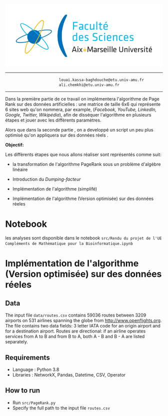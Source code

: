 ![Drag Racing](./src/aix.png)


                           
                            
                            
                            
                            
                            
                            
                            
                            
----------
                            louai.kassa-baghdouche@etu.univ-amu.fr
                            ali.chemkhi@etu.univ-amu.fr
----------


Dans la première partie de ce travail on implémentera l'algorithme de Page Rank sur des données artificielles : une matrice de taille 6x6 qui représente 6 sites web qu'on nommera, par example, (*Facebook, YouTube, LinkedIn, Google, Twitter, Wikipédia*), afin de disséquer l'algorithme en plusieurs étapes et jouer avec les diffèrents paramètres. 

Alors que dans la seconde partie , on a developpé un script un peu plus optimisé qu'on appliquera sur des données réels .

**Objectif:**

Les diffèrents étapes que nous allons réaliser sont représentés comme suit: 

* la transformation de l'algorithme PageRank sous un problème d'algèbre linéaire 
 
* Introduction du *Dumping-facteur*

* Implémentation de l'algorithme (simplifé) 

* Implémentation de l'algorithme (Version optimisée) sur des données réeles

# Notebook
les analyses sont disponible dans le notebook `src/Rendu du projet de l'UE Compléments de Mathèmatique pour la Bioinformatique.ipynb`

# Implémentation de l'algorithme (Version optimisée) sur des données réeles

## Data ##
The input file `data/routes.csv` contains 59036 routes between 3209 airports on 531 airlines spanning the globe from http://www.openflights.org. The file contains two data fields: 3 letter IATA code for an origin airport and for a destination airport. Routes are directional: if an airline operates services from A to B and from B to A, both A - B and B - A are listed separately.

## Requirements ##
* Language : Python 3.8
* Libraries : NetworkX, Pandas, Datetime, CSV, Operator
    
## How to run ##
* Run `src/PageRank.py`
* Specify the full path to the input file `routes.csv`

